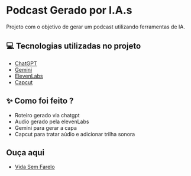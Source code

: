 
# Podcast Gerado por I.A.s

Projeto com o objetivo de gerar um podcast utilizando ferramentas de IA.

## 💻 Tecnologias utilizadas no projeto

- [ChatGPT](https://chat.openai.com/) 
- [Gemini](https://gemini.google.com/app?hl=pt-BR)
- [ElevenLabs](https://beta.elevenlabs.io/)
- [Capcut](https://www.capcut.com/pt-br/)

## ✨ Como foi feito ?

- Roteiro gerado via chatgpt
- Audio gerado pela elevenLabs
- Gemini para gerar a capa
- Capcut para tratar aúdio e adicionar trilha sonora

## Ouça aqui

- [Vida Sem Farelo](https://chat.openai.com/) 

